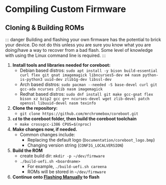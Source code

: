 # Compiling Custom Firmware

## Cloning & Building ROMs

::: danger
Building and flashing your own firmware has the potential to brick your device. Do not do this unless you are sure you know what you are doing/have a way to recover from a bad flash. Some level of knowledge with using the Linux command line is required.
:::

1. **Install tools and libraries needed for coreboot:**
   - Debian based distros: `sudo apt install -y bison build-essential curl flex git gnat imagemagick libncurses5-dev m4 nasm python-is-python3 uuid-dev zlib1g-dev libssl-dev`
   - Arch based distros: `sudo pacman --needed -S base-devel curl git gcc-ada ncurses zlib nasm imagemagick`
   - Redhat based distros: `sudo dnf install git make gcc-gnat flex bison xz bzip2 gcc g++ ncurses-devel wget zlib-devel patch openssl libuuid-devel nasm texinfo`
2. **Clone the repository:**
   - `git clone https://github.com/mrchromebox/coreboot.git`
3. **`cd` to the coreboot folder, then build the coreboot toolchain**
   - `make crossgcc-i386 CPUS=$(nproc)`
4. **Make changes now, if needed.**
   - Common changes include:
     - Replacing the default logo (`Documentation/coreboot_logo.bmp`)
     - Changing version string (`CONFIG_LOCALVERSION`)
5. **Build the ROM**
   - create build dir: `mkdir -p ~/dev/firmware`
   - `./build-uefi.sh <boardname>`
     - For example, `./build-uefi.sh careena`
     - ROMs will be stored in `~/dev/firmware`
6. **Continue onto [Flashing Manually](manually-flashing.md) to flash**
